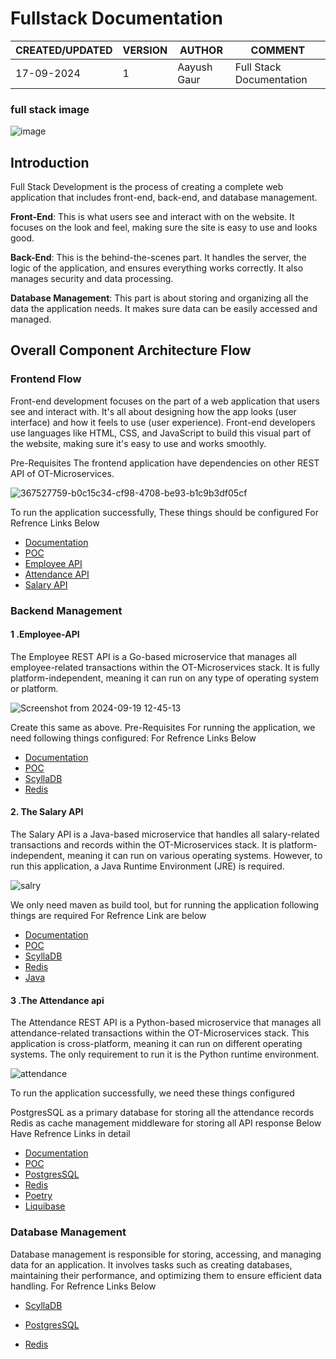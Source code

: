 # Fullstack Documentation

|CREATED/UPDATED |VERSION|AUTHOR|COMMENT|
|--------|-----------|-------|---------|
|17-09-2024|1|Aayush Gaur| Full Stack Documentation | 


### full stack image
![image](https://github.com/user-attachments/assets/8a3c6bfe-2846-4ba2-9dcb-d8935a3ef2e8)

## Introduction

Full Stack Development is the process of creating a complete web application that includes front-end, back-end, and database management. 

**Front-End**: This is what users see and interact with on the website. It focuses on the look and feel, making sure the site is easy to use and looks good.

**Back-End**: This is the behind-the-scenes part. It handles the server, the logic of the application, and ensures everything works correctly. It also manages security and data processing.

**Database Management**: This part is about storing and organizing all the data the application needs. It makes sure data can be easily accessed and managed.


## Overall Component Architecture Flow

### Frontend Flow

Front-end development focuses on the part of a web application that users see and interact with. It's all about designing how the app looks (user interface) and how it feels to use (user experience). Front-end developers use languages like HTML, CSS, and JavaScript to build this visual part of the website, making sure it's easy to use and works smoothly.

Pre-Requisites
The frontend application have dependencies on other REST API of OT-Microservices.

![367527759-b0c15c34-cf98-4708-be93-b1c9b3df05cf](https://github.com/user-attachments/assets/a489b959-b1fc-42e3-b7dd-62ffb59855df)

To run the application successfully, These things should be configured
For Refrence Links Below
* [Documentation](https://github.com/mygurukulam-p10/Documention/blob/main/OT%20MS%20Understanding/Frontend/Detailed%20documentation/Readme.md)
* [POC](https://github.com/mygurukulam-p10/Documention/blob/main/OT%20MS%20Understanding/Frontend/Setup%20and%20run%20the%20App%20for%20POC%20/Readme.md) 
* [Employee API](https://github.com/mygurukulam-p10/Documention/blob/main/OT%20MS%20Understanding/Employee/Setup%20and%20run%20the%20App%20for%20POC%20/Readme.md)
* [Attendance API](https://github.com/mygurukulam-p10/Documention/blob/main/OT%20MS%20Understanding/Attendance/%20%20%20%09%20Setup%20and%20run%20the%20App%20for%20POC/readme.md)
* [Salary API](https://github.com/mygurukulam-p10/Documention/blob/main/OT%20MS%20Understanding/Salary/Setup%20and%20POC/README.md)


### Backend Management

#### 1 .Employee-API
The Employee REST API is a Go-based microservice that manages all employee-related transactions within the OT-Microservices stack. It is fully platform-independent, meaning it can run on any type of operating system or platform.

![Screenshot from 2024-09-19 12-45-13](https://github.com/user-attachments/assets/fede28a3-554d-44d2-a05d-ea48e80f3cf4)

Create this same as above.
Pre-Requisites
For running the application, we need following things configured:
For Refrence Links Below
* [Documentation](https://github.com/mygurukulam-p10/Documention/blob/main/OT%20MS%20Understanding/Employee/Detailed%20Document/Readme.md) 
* [POC](https://github.com/mygurukulam-p10/Documention/blob/main/OT%20MS%20Understanding/Employee/Setup%20and%20run%20the%20App%20for%20POC%20/Readme.md) 
* [ScyllaDB](https://github.com/mygurukulam-p10/Documention/blob/main/OT%20MS%20Understanding/Scylla%20DB/Run%20ScyllaDB%20locally%20and%20POC/README.md)
* [Redis](https://github.com/mygurukulam-p10/Documention/blob/main/OT%20MS%20Understanding/Redis/Setup%20and%20run%20App%20for%20POC/README.md)

#### 2. The Salary API
The Salary API is a Java-based microservice that handles all salary-related transactions and records within the OT-Microservices stack. It is platform-independent, meaning it can run on various operating systems. However, to run this application, a Java Runtime Environment (JRE) is required.

![salry](https://github.com/user-attachments/assets/11965775-905e-4fa3-85eb-736435f4fc8e)

We only need maven as build tool, but for running the application following things are required
For Refrence Link are below 
* [Documentation](https://github.com/mygurukulam-p10/Documention/blob/main/OT%20MS%20Understanding/Salary/Detailed%20Document/README.md)
* [POC](https://github.com/mygurukulam-p10/Documention/blob/main/OT%20MS%20Understanding/Salary/Setup%20and%20POC/README.md)
* [ScyllaDB](https://github.com/mygurukulam-p10/Documention/blob/main/OT%20MS%20Understanding/Scylla%20DB/Run%20ScyllaDB%20locally%20and%20POC/README.md)
* [Redis](https://github.com/mygurukulam-p10/Documention/blob/main/OT%20MS%20Understanding/Redis/Setup%20and%20run%20App%20for%20POC/README.md)
* [Java](https://maven.apache.org/)

#### 3 .The Attendance api
The Attendance REST API is a Python-based microservice that manages all attendance-related transactions within the OT-Microservices stack. This application is cross-platform, meaning it can run on different operating systems. The only requirement to run it is the Python runtime environment.

![attendance](https://github.com/user-attachments/assets/ee552d33-f594-4580-8d6a-ef4736bf262e)

To run the application successfully, we need these things configured

PostgresSQL as a primary database for storing all the attendance records
Redis as cache management middleware for storing all API response
Below Have Refrence Links in detail
* [Documentation](https://github.com/mygurukulam-p10/Documention/blob/main/OT%20MS%20Understanding/Attendance/Detailed%20Document/README.md) 
* [POC](https://github.com/mygurukulam-p10/Documention/blob/main/OT%20MS%20Understanding/Attendance/%20%20%20%09%20Setup%20and%20run%20the%20App%20for%20POC/readme.md) 
* [PostgresSQL](https://github.com/mygurukulam-p10/Documention/blob/main/OT%20MS%20Understanding/PostgreSQL/Setup%20and%20run%20the%20PostgreSQL%20for%20POC/Readme.md) 
* [Redis](https://github.com/mygurukulam-p10/Documention/blob/main/OT%20MS%20Understanding/Redis/Setup%20and%20run%20App%20for%20POC/README.md)
* [Poetry](https://www.digitalocean.com/community/tutorials/how-to-install-poetry-to-manage-python-dependencies-on-ubuntu-22-04)
* [Liquibase](https://docs.liquibase.com/start/install/liquibase-linux-debian-ubuntu.html)

### Database Management

Database management is responsible for storing, accessing, and managing data for an application. It involves tasks such as creating databases, maintaining their performance, and optimizing them to ensure efficient data handling.
For Refrence Links Below
* [ScyllaDB](https://github.com/mygurukulam-p10/Documention/blob/main/OT%20MS%20Understanding/Scylla%20DB/Run%20ScyllaDB%20locally%20and%20POC/README.md)
  
* [PostgresSQL](https://github.com/mygurukulam-p10/Documention/blob/main/OT%20MS%20Understanding/PostgreSQL/Detailed%20Document/README.md)
  
* [Redis](https://github.com/mygurukulam-p10/Documention/blob/main/OT%20MS%20Understanding/Redis/Detailed%20Document/README.md)

